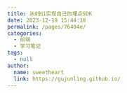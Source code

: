 ```yaml
---
title: 从0到1实现自己的埋点SDK
date: 2023-12-19 15:44:18
permalink: /pages/76404e/
categories: 
  - 前端
  - 学习笔记
tags: 
  - null
author: 
  name: sweetheart
  link: https://gujunling.github.io/
---
```

